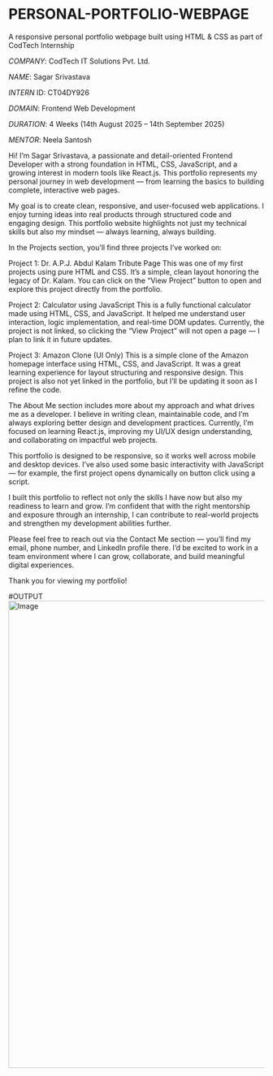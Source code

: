# PERSONAL-PORTFOLIO-WEBPAGE
A responsive personal portfolio webpage built using HTML &amp; CSS as part of CodTech Internship 

*COMPANY*: CodTech IT Solutions Pvt. Ltd.

*NAME*: Sagar Srivastava

*INTERN* ID: CT04DY926

*DOMAIN*: Frontend Web Development

*DURATION*: 4 Weeks (14th August 2025 – 14th September 2025)

*MENTOR*: Neela Santosh


Hi! I’m Sagar Srivastava, a passionate and detail-oriented Frontend Developer with a strong foundation in HTML, CSS, JavaScript, and a growing interest in modern tools like React.js. This portfolio represents my personal journey in web development — from learning the basics to building complete, interactive web pages.

My goal is to create clean, responsive, and user-focused web applications. I enjoy turning ideas into real products through structured code and engaging design. This portfolio website highlights not just my technical skills but also my mindset — always learning, always building.

In the Projects section, you’ll find three projects I’ve worked on:

Project 1: Dr. A.P.J. Abdul Kalam Tribute Page
This was one of my first projects using pure HTML and CSS. It’s a simple, clean layout honoring the legacy of Dr. Kalam. You can click on the “View Project” button to open and explore this project directly from the portfolio.

Project 2: Calculator using JavaScript
This is a fully functional calculator made using HTML, CSS, and JavaScript. It helped me understand user interaction, logic implementation, and real-time DOM updates. Currently, the project is not linked, so clicking the “View Project” will not open a page — I plan to link it in future updates.

Project 3: Amazon Clone (UI Only)
This is a simple clone of the Amazon homepage interface using HTML, CSS, and JavaScript. It was a great learning experience for layout structuring and responsive design. This project is also not yet linked in the portfolio, but I’ll be updating it soon as I refine the code.

The About Me section includes more about my approach and what drives me as a developer. I believe in writing clean, maintainable code, and I’m always exploring better design and development practices. Currently, I’m focused on learning React.js, improving my UI/UX design understanding, and collaborating on impactful web projects.

This portfolio is designed to be responsive, so it works well across mobile and desktop devices. I’ve also used some basic interactivity with JavaScript — for example, the first project opens dynamically on button click using a script.

I built this portfolio to reflect not only the skills I have now but also my readiness to learn and grow. I’m confident that with the right mentorship and exposure through an internship, I can contribute to real-world projects and strengthen my development abilities further.

Please feel free to reach out via the Contact Me section — you’ll find my email, phone number, and LinkedIn profile there. I’d be excited to work in a team environment where I can grow, collaborate, and build meaningful digital experiences.

Thank you for viewing my portfolio!


#OUTPUT
<img width="1817" height="920" alt="Image" src="https://github.com/user-attachments/assets/b4f6b83e-57ca-4da3-8a74-255728101af0" />
